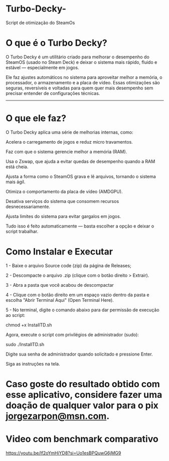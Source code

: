 # Turbo-Decky-
Script de otimização do SteamOs 

# O que é o Turbo Decky?

O Turbo Decky é um utilitário criado para melhorar o desempenho do SteamOS (usado no Steam Deck) e deixar o sistema mais rápido, fluido e estável — especialmente em jogos.

Ele faz ajustes automáticos no sistema para aproveitar melhor a memória, o processador, o armazenamento e a placa de vídeo.
Essas otimizações são seguras, reversíveis e voltadas para quem quer mais desempenho sem precisar entender de configurações técnicas.


---

# O que ele faz?

O Turbo Decky aplica uma série de melhorias internas, como:

Acelera o carregamento de jogos e reduz micro travamentos.

Faz com que o sistema gerencie melhor a memória (RAM).

Usa o Zswap, que ajuda a evitar quedas de desempenho quando a RAM está cheia.

Ajusta a forma como o SteamOS grava e lê arquivos, tornando o sistema mais ágil.

Otimiza o comportamento da placa de vídeo (AMDGPU).

Desativa serviços do sistema que consomem recursos desnecessariamente.

Ajusta limites do sistema para evitar gargalos em jogos.


Tudo isso é feito automaticamente — basta escolher a opção e deixar o script trabalhar.

# Como Instalar e Executar

1 - Baixe o arquivo Source code (zip) da página de Releases;

2 - Descompacte o arquivo .zip (clique com o botão direito > Extrair).

3 - Abra a pasta que você acabou de descompactar 

4 - Clique com o botão direito em um espaço vazio dentro da pasta e escolha "Abrir Terminal Aqui" (Open Terminal Here).

5 - No terminal, digite o comando abaixo para dar permissão de execução ao script:


chmod +x InstallTD.sh

Agora, execute o script com privilégios de administrador (sudo):

sudo ./InstallTD.sh

Digite sua senha de administrador quando solicitado e pressione Enter.

Siga as instruções na tela.

# Caso goste do resultado obtido com esse aplicativo, considere fazer uma doação de qualquer valor para o pix jorgezarpon@msn.com.

# Video com benchmark comparativo
https://youtu.be/lf2oYmHiYD8?si=Uo1esBPQuwG6jMG9
